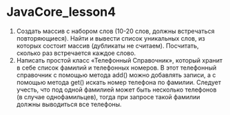 # JavaCore_lesson4
1. Создать массив с набором слов (10-20 слов, должны встречаться повторяющиеся). Найти и вывести список уникальных слов, 
из которых состоит массив (дубликаты не считаем). Посчитать, сколько раз встречается каждое слово.
2. Написать простой класс «Телефонный Справочник», который хранит в себе список фамилий и телефонных номеров. 
В этот телефонный справочник с помощью метода add() можно добавлять записи, а с помощью метода get() искать номер телефона по фамилии. 
Следует учесть, что под одной фамилией может быть несколько телефонов (в случае однофамильцев), тогда при запросе такой фамилии должны выводиться все телефоны.

